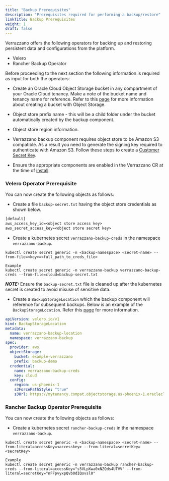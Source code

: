 ```yaml
---
title: "Backup Prerequisites"
description: "Prerequisites required for performing a backup/restore"
linkTitle: Backup Prerequisites
weight: 1
draft: false
---
```


Verrazzano offers the following operators for backing up and restoring persistent data and configurations from the platform. 

- Velero 
- Rancher Backup Operator

Before proceeding to the next section the following information is required as input for both the operators:

- Create an Oracle Cloud Object Storage bucket in any compartment of your Oracle Cloud tenancy. Make a note of the bucket name and tenancy name for reference. Refer to this [page](https://docs.oracle.com/en-us/iaas/Content/Object/Tasks/managingbuckets.htm#usingconsole) for more information about creating a bucket with Object Storage.

- Object store prefix name - this will be a child folder under the bucket automatically created by the backup component.

- Object store region information.

- Verrazzano backup component requires object store to be Amazon S3 compatible. As a result you need to generate the signing key required to authenticate with Amazon S3.
  Follow these steps to create a [Customer Secret Key](https://docs.oracle.com/en-us/iaas/Content/Identity/Tasks/managingcredentials.htm#To4).

- Ensure the appropriate components are enabled in the Verrazzano CR at the time of [install](/docs/setup/backup/installation/#backup-component-installation).
 

### Velero Operator Prerequisite

You can now create the following objects as follows:

- Create a file `backup-secret.txt` having the object store credentials as shown below.

```backup-secret.txt
[default]
aws_access_key_id=<object store access key>
aws_secret_access_key=<object store secret key>
```

- Create a kubernetes secret `verrazzano-backup-creds` in the namespace `verrazzano-backup`.

```
kubectl create secret generic -n <backup-namespace> <secret-name> --from-file=<key>=<full_path_to_creds_file>

Example 
kubectl create secret generic -n verrazzano-backup verrazzano-backup-creds --from-file=cloud=backup-secret.txt
```

**_NOTE:_** Ensure the `backup-secret.txt` file is cleaned up after the kubernetes secret is created to avoid misuse of sensitive data.

- Create a `BackupStorageLocation` which the backup component will reference for subsequent backups. Below is an example of the `BackupStorageLocation`.
  Refer this [page](https://velero.io/docs/v1.8/api-types/backupstoragelocation/) for more information.

```yaml
apiVersion: velero.io/v1
kind: BackupStorageLocation
metadata:
  name: verrazzano-backup-location
  namespace: verrazzano-backup
spec:
  provider: aws
  objectStorage:
    bucket: example-verrazzano
    prefix: backup-demo
  credential:
    name: verrazzano-backup-creds
    key: cloud
  config:
    region: us-phoenix-1
    s3ForcePathStyle: "true"
    s3Url: https://mytenancy.compat.objectstorage.us-phoenix-1.oraclecloud.com
```

### Rancher Backup Operator Prerequisite

You can now create the following objects as follows:

- Create a kubernetes secret `rancher-backup-creds` in the namespace `verrazzano-backup`.

```
kubectl create secret generic -n <backup-namespace> <secret-name> --from-literal=accessKey=<accesskey> --from-literal=secretKey=<secretKey>

Example 
kubectl create secret generic -n verrazzano-backup rancher-backup-creds --from-literal=accessKey="s5VLpXwa0xNZQds4UTVV" --from-literal=secretKey="nFFpvyxpQvb0dIQovsl0"
```

